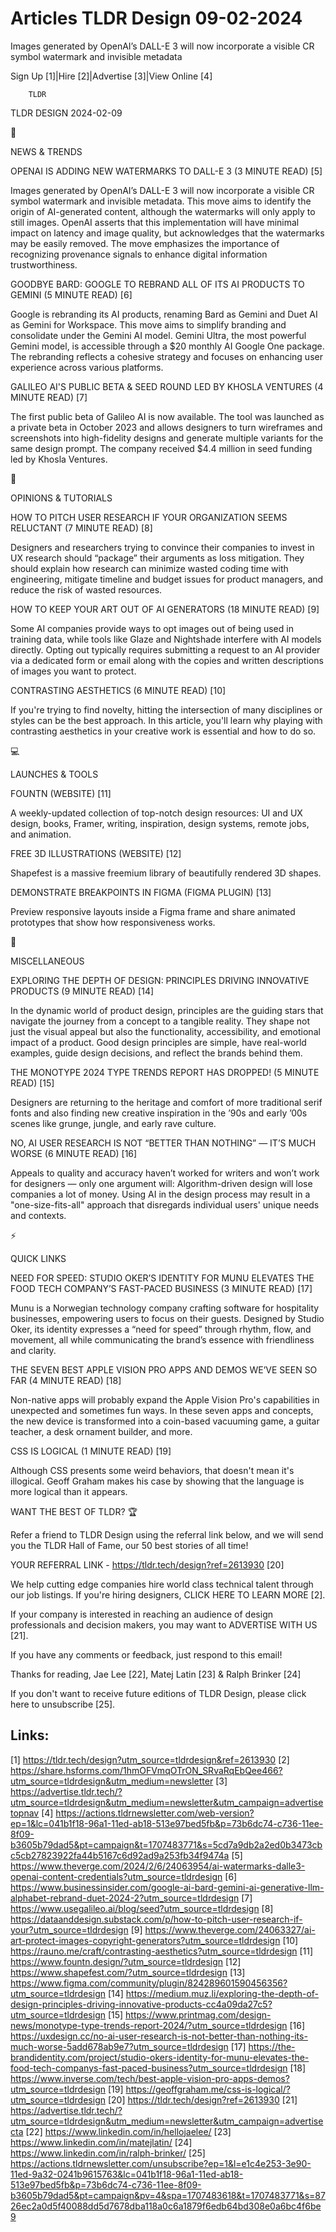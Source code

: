 # Articles TLDR Design 09-02-2024

Images generated by OpenAI’s DALL-E 3 will now incorporate a visible
CR symbol watermark and invisible metadata  

Sign Up [1]|Hire [2]|Advertise [3]|View Online [4] 

		TLDR 

TLDR DESIGN 2024-02-09

📱 

NEWS & TRENDS

 OPENAI IS ADDING NEW WATERMARKS TO DALL-E 3 (3 MINUTE READ) [5] 

 Images generated by OpenAI’s DALL-E 3 will now incorporate a
visible CR symbol watermark and invisible metadata. This move aims to
identify the origin of AI-generated content, although the watermarks
will only apply to still images. OpenAI asserts that this
implementation will have minimal impact on latency and image quality,
but acknowledges that the watermarks may be easily removed. The move
emphasizes the importance of recognizing provenance signals to enhance
digital information trustworthiness. 

 GOODBYE BARD: GOOGLE TO REBRAND ALL OF ITS AI PRODUCTS TO GEMINI (5
MINUTE READ) [6] 

 Google is rebranding its AI products, renaming Bard as Gemini and
Duet AI as Gemini for Workspace. This move aims to simplify branding
and consolidate under the Gemini AI model. Gemini Ultra, the most
powerful Gemini model, is accessible through a $20 monthly AI Google
One package. The rebranding reflects a cohesive strategy and focuses
on enhancing user experience across various platforms. 

 GALILEO AI'S PUBLIC BETA & SEED ROUND LED BY KHOSLA VENTURES (4
MINUTE READ) [7] 

 The first public beta of Galileo AI is now available. The tool was
launched as a private beta in October 2023 and allows designers to
turn wireframes and screenshots into high-fidelity designs and
generate multiple variants for the same design prompt. The company
received $4.4 million in seed funding led by Khosla Ventures. 

🚀 

OPINIONS & TUTORIALS

 HOW TO PITCH USER RESEARCH IF YOUR ORGANIZATION SEEMS RELUCTANT (7
MINUTE READ) [8] 

 Designers and researchers trying to convince their companies to
invest in UX research should “package” their arguments as loss
mitigation. They should explain how research can minimize wasted
coding time with engineering, mitigate timeline and budget issues for
product managers, and reduce the risk of wasted resources. 

 HOW TO KEEP YOUR ART OUT OF AI GENERATORS (18 MINUTE READ) [9] 

 Some AI companies provide ways to opt images out of being used in
training data, while tools like Glaze and Nightshade interfere with AI
models directly. Opting out typically requires submitting a request to
an AI provider via a dedicated form or email along with the copies and
written descriptions of images you want to protect. 

 CONTRASTING AESTHETICS (6 MINUTE READ) [10] 

 If you're trying to find novelty, hitting the intersection of many
disciplines or styles can be the best approach. In this article,
you'll learn why playing with contrasting aesthetics in your creative
work is essential and how to do so. 

💻 

LAUNCHES & TOOLS

 FOUNTN (WEBSITE) [11] 

 A weekly-updated collection of top-notch design resources: UI and UX
design, books, Framer, writing, inspiration, design systems, remote
jobs, and animation. 

 FREE 3D ILLUSTRATIONS (WEBSITE) [12] 

 Shapefest is a massive freemium library of beautifully rendered 3D
shapes. 

 DEMONSTRATE BREAKPOINTS IN FIGMA (FIGMA PLUGIN) [13] 

 Preview responsive layouts inside a Figma frame and share animated
prototypes that show how responsiveness works. 

🎁 

MISCELLANEOUS

 EXPLORING THE DEPTH OF DESIGN: PRINCIPLES DRIVING INNOVATIVE PRODUCTS
(9 MINUTE READ) [14] 

 In the dynamic world of product design, principles are the guiding
stars that navigate the journey from a concept to a tangible reality.
They shape not just the visual appeal but also the functionality,
accessibility, and emotional impact of a product. Good design
principles are simple, have real-world examples, guide design
decisions, and reflect the brands behind them. 

 THE MONOTYPE 2024 TYPE TRENDS REPORT HAS DROPPED! (5 MINUTE READ)
[15] 

 Designers are returning to the heritage and comfort of more
traditional serif fonts and also finding new creative inspiration in
the ’90s and early ’00s scenes like grunge, jungle, and early rave
culture. 

 NO, AI USER RESEARCH IS NOT “BETTER THAN NOTHING” — IT’S MUCH
WORSE (6 MINUTE READ) [16] 

 Appeals to quality and accuracy haven’t worked for writers and
won’t work for designers — only one argument will:
Algorithm-driven design will lose companies a lot of money. Using AI
in the design process may result in a "one-size-fits-all" approach
that disregards individual users' unique needs and contexts. 

⚡ 

QUICK LINKS

 NEED FOR SPEED: STUDIO OKER’S IDENTITY FOR MUNU ELEVATES THE FOOD
TECH COMPANY’S FAST-PACED BUSINESS (3 MINUTE READ) [17] 

 Munu is a Norwegian technology company crafting software for
hospitality businesses, empowering users to focus on their guests.
Designed by Studio Oker, its identity expresses a “need for speed”
through rhythm, flow, and movement, all while communicating the
brand’s essence with friendliness and clarity. 

 THE SEVEN BEST APPLE VISION PRO APPS AND DEMOS WE’VE SEEN SO FAR (4
MINUTE READ) [18] 

 Non-native apps will probably expand the Apple Vision Pro's
capabilities in unexpected and sometimes fun ways. In these seven apps
and concepts, the new device is transformed into a coin-based
vacuuming game, a guitar teacher, a desk ornament builder, and more. 

 CSS IS LOGICAL (1 MINUTE READ) [19] 

 Although CSS presents some weird behaviors, that doesn't mean it's
illogical. Geoff Graham makes his case by showing that the language is
more logical than it appears. 

WANT THE BEST OF TLDR? 🏆

Refer a friend to TLDR Design using the referral link below, and we
will send you the TLDR Hall of Fame, our 50 best stories of all time!

YOUR REFERRAL LINK - https://tldr.tech/design?ref=2613930 [20]

 We help cutting edge companies hire world class technical talent
through our job listings. If you're hiring designers, CLICK HERE TO
LEARN MORE [2]. 

If your company is interested in reaching an audience of design
professionals and decision makers, you may want to ADVERTISE WITH US
[21]. 

If you have any comments or feedback, just respond to this email! 

Thanks for reading, 
Jae Lee [22], Matej Latin [23] & Ralph Brinker [24] 

If you don't want to receive future editions of TLDR Design,
please click here to unsubscribe [25]. 

 

Links:
------
[1] https://tldr.tech/design?utm_source=tldrdesign&ref=2613930
[2] https://share.hsforms.com/1hmOFVmqOTrON_SRvaRqEbQee466?utm_source=tldrdesign&utm_medium=newsletter
[3] https://advertise.tldr.tech/?utm_source=tldrdesign&utm_medium=newsletter&utm_campaign=advertisetopnav
[4] https://actions.tldrnewsletter.com/web-version?ep=1&lc=041b1f18-96a1-11ed-ab18-513e97bed5fb&p=73b6dc74-c736-11ee-8f09-b3605b79dad5&pt=campaign&t=1707483771&s=5cd7a9db2a2ed0b3473cbc5cb27823922fa44b5167c6d92ad9a253fb34f9474a
[5] https://www.theverge.com/2024/2/6/24063954/ai-watermarks-dalle3-openai-content-credentials?utm_source=tldrdesign
[6] https://www.businessinsider.com/google-ai-bard-gemini-ai-generative-llm-alphabet-rebrand-duet-2024-2?utm_source=tldrdesign
[7] https://www.usegalileo.ai/blog/seed?utm_source=tldrdesign
[8] https://dataanddesign.substack.com/p/how-to-pitch-user-research-if-your?utm_source=tldrdesign
[9] https://www.theverge.com/24063327/ai-art-protect-images-copyright-generators?utm_source=tldrdesign
[10] https://rauno.me/craft/contrasting-aesthetics?utm_source=tldrdesign
[11] https://www.fountn.design/?utm_source=tldrdesign
[12] https://www.shapefest.com/?utm_source=tldrdesign
[13] https://www.figma.com/community/plugin/824289601590456356?utm_source=tldrdesign
[14] https://medium.muz.li/exploring-the-depth-of-design-principles-driving-innovative-products-cc4a09da27c5?utm_source=tldrdesign
[15] https://www.printmag.com/design-news/monotype-type-trends-report-2024/?utm_source=tldrdesign
[16] https://uxdesign.cc/no-ai-user-research-is-not-better-than-nothing-its-much-worse-5add678ab9e7?utm_source=tldrdesign
[17] https://the-brandidentity.com/project/studio-okers-identity-for-munu-elevates-the-food-tech-companys-fast-paced-business?utm_source=tldrdesign
[18] https://www.inverse.com/tech/best-apple-vision-pro-apps-demos?utm_source=tldrdesign
[19] https://geoffgraham.me/css-is-logical/?utm_source=tldrdesign
[20] https://tldr.tech/design?ref=2613930
[21] https://advertise.tldr.tech/?utm_source=tldrdesign&utm_medium=newsletter&utm_campaign=advertisecta
[22] https://www.linkedin.com/in/hellojaelee/
[23] https://www.linkedin.com/in/matejlatin/
[24] https://www.linkedin.com/in/ralph-brinker/
[25] https://actions.tldrnewsletter.com/unsubscribe?ep=1&l=e1c4e253-3e90-11ed-9a32-0241b9615763&lc=041b1f18-96a1-11ed-ab18-513e97bed5fb&p=73b6dc74-c736-11ee-8f09-b3605b79dad5&pt=campaign&pv=4&spa=1707483618&t=1707483771&s=8726ec2a0d5f40088dd5d7678dba118a0c6a1879f6edb64bd308e0a6bc4f6be9